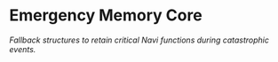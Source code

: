 ﻿# Emergency Memory Core

*Fallback structures to retain critical Navi functions during catastrophic events.*
